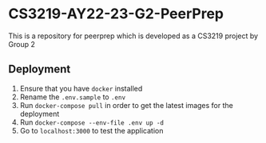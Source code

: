 # CS3219-AY22-23-G2-PeerPrep

This is a repository for peerprep which is developed as a CS3219 project by Group 2

## Deployment
1. Ensure that you have `docker` installed
2. Rename the `.env.sample` to `.env`
3. Run `docker-compose pull` in order to get the latest images for the deployment
4. Run `docker-compose --env-file .env up -d`
5. Go to `localhost:3000` to test the application

